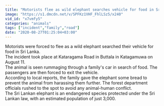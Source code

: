 ```yaml
---
title: "Motorists flee as wild elephant searches vehicle for food in Sri Lanka"
image: "https://s1.dmcdn.net/v/SPFKz1VHF_FhlLSz5/x240"
vid_id: "x7vmfy5"
categories: "animals"
tags: ["incident","family","road"]
date: "2020-08-27T01:25:04+03:00"
---
```

Motorists were forced to flee as a wild elephant searched their vehicle for food in Sri Lanka.  <br>The incident took place at Kataragama Road in Buttala in Katagamuwa on August 11.  <br>The animal is seen rummaging through a family's car in search of food. The passengers are then forced to exit the vehicle.  <br>According to local reports, the family gave the elephant some bread to prevent the animal from harassing them further. The forest department officials rushed to the spot to avoid any animal-human conflict.  <br>The Sri Lankan elephant is an endangered species protected under the Sri Lankan law, with an estimated population of just 3,000.
